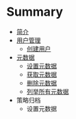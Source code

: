 # Summary

* [简介](README.md)
* [用户管理](user.md)
   * [创建用户](user_create.md)
* [元数据](metadata.md)
   * [设置元数据](metadata_set.md)
   * [获取元数据](metatada_get.md)
   * [删除元数据](metadata_del.md)
   * [列举所有元数据](metadata_list.md)
* 策略归档
   * 设置元数据

